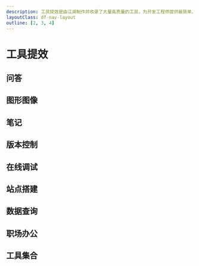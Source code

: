 ```yaml
---
description: 工具提效是由江湖制作并收录了大量高质量的工具，为开发工程师提供最简单、便捷的工具服务
layoutClass: df-nav-layout
outline: [2, 3, 4]
---
```


<script setup>
import DfNavEfficiencyLatest from './components/df-nav/DfNavEfficiencyLatest.vue'
import DfNavEfficiency from './components/df-nav/DfNavEfficiency.vue'

import { QUESTION_ANSWER_DATA } from './components/df-nav/df-question-answer-data.ts'
import { GRAPHIC_IMAGE_DATA } from './components/df-nav/df-graphic-image-data.ts'
import { VERSION_CONTROL_DATA } from './components/df-nav/df-version-control-data.ts'
import { NOTE_DATA } from './components/df-nav/df-note-data.ts'
import { ONLINE_DEBUGGIN_DATA } from './components/df-nav/df-online-debugging-data.ts'
import { SITE_CONSTRUCTION_DATA } from './components/df-nav/df-site-construction-data.ts'
import { DATA_QUERY_DATA } from './components/df-nav/df-data-query-data.ts'
import { WORKPLACE_OFFICE_DATA } from './components/df-nav/df-workplace-office-data.ts'
import { UTILS_DATA } from './components/df-nav/df-utils-data.ts'
</script>

# 工具提效

<DfNavEfficiencyLatest />

## 问答

<DfNavEfficiency v-bind:data="QUESTION_ANSWER_DATA" />

## 图形图像

<DfNavEfficiency v-bind:data="GRAPHIC_IMAGE_DATA" />

## 笔记

<DfNavEfficiency v-bind:data="NOTE_DATA" />

## 版本控制

<DfNavEfficiency v-bind:data="VERSION_CONTROL_DATA" />

## 在线调试

<DfNavEfficiency v-bind:data="ONLINE_DEBUGGIN_DATA" />

## 站点搭建

<DfNavEfficiency v-bind:data="SITE_CONSTRUCTION_DATA" />

## 数据查询

<DfNavEfficiency v-bind:data="DATA_QUERY_DATA" />

## 职场办公

<DfNavEfficiency v-bind:data="WORKPLACE_OFFICE_DATA" />

## 工具集合

<DfNavEfficiency v-bind:data="UTILS_DATA" />
